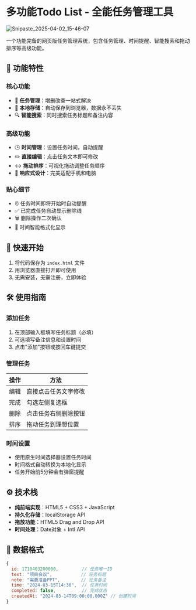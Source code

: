 # 多功能Todo List - 全能任务管理工具

![Snipaste_2025-04-02_15-46-07](https://github.com/user-attachments/assets/de70bad0-e7fb-4228-85ae-588e9f037395)


一个功能完备的网页版任务管理系统，包含任务管理、时间提醒、智能搜索和拖动排序等高级功能。

## 🌟 功能特性

### 核心功能
- 📝 ​**任务管理**：增删改查一站式解决
- 💾 ​**本地存储**：自动保存到浏览器，数据永不丢失
- 🔍 ​**智能搜索**：同时搜索任务标题和备注内容

### 高级功能
- 🕒 ​**时间管理**：设置任务时间，自动提醒
- ✏️ ​**直接编辑**：点击任务文本即可修改
- ↔️ ​**拖动排序**：可视化拖动调整任务顺序
- 📱 ​**响应式设计**：完美适配手机和电脑

### 贴心细节
- ⏰ 任务时间即将开始时自动提醒
- ✅ 已完成任务自动显示删除线
- 🗑️ 删除操作二次确认
- 📅 时间智能格式化显示

## 🚀 快速开始

1. 将代码保存为 `index.html` 文件
2. 用浏览器直接打开即可使用
3. 无需安装，无需注册，立即体验

## 🛠️ 使用指南

### 添加任务
1. 在顶部输入框填写任务标题（必填）
2. 可选填写备注信息和设置时间
3. 点击"添加"按钮或按回车键提交

### 管理任务
| 操作 | 方法 |
|------|------|
| 编辑 | 直接点击任务文字修改 |
| 完成 | 勾选左侧复选框 |
| 删除 | 点击任务右侧删除按钮 |
| 排序 | 拖动任务到理想位置 |

### 时间设置
- 使用原生时间选择器设置任务时间
- 时间格式自动转换为本地化显示
- 任务开始前5分钟会有弹窗提醒

## ⚙️ 技术栈

- ​**纯前端实现**：HTML5 + CSS3 + JavaScript
- ​**持久化存储**：localStorage API
- ​**拖放功能**：HTML5 Drag and Drop API
- ​**时间处理**：Date对象 + Intl API

## 📜 数据格式

```javascript
{
  id: 1710403200000,         // 任务唯一ID
  text: "项目会议",           // 任务标题
  note: "需要准备PPT",        // 任务备注
  time: "2024-03-15T14:30",  // 任务时间
  completed: false,          // 完成状态
  createdAt: "2024-03-14T09:00:00.000Z" // 创建时间
}
